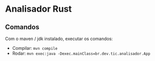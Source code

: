 # Analisador Rust

## Comandos

Com o maven / jdk instalado, executar os comandos:

- Compilar: `mvn compile`
- Rodar: `mvn exec:java -Dexec.mainClass=br.dev.tic.analisador.App`
